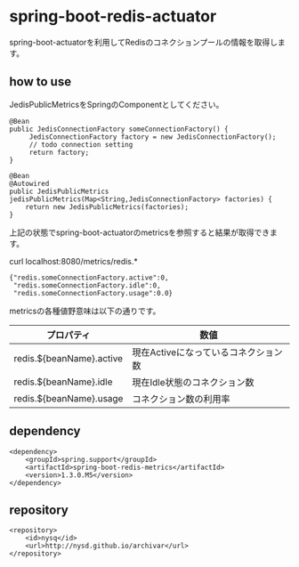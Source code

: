 # spring-boot-redis-actuator

spring-boot-actuatorを利用してRedisのコネクションプールの情報を取得します。

## how to use

JedisPublicMetricsをSpringのComponentとしてください。

```
@Bean
public JedisConnectionFactory someConnectionFactory() {
     JedisConnectionFactory factory = new JedisConnectionFactory();
     // todo connection setting
     return factory;
}

@Bean
@Autowired
public JedisPublicMetrics jedisPublicMetrics(Map<String,JedisConnectionFactory> factories) {
    return new JedisPublicMetrics(factories);
}
```

上記の状態でspring-boot-actuatorのmetricsを参照すると結果が取得できます。

curl localhost:8080/metrics/redis.*

```
{"redis.someConnectionFactory.active":0,
 "redis.someConnectionFactory.idle":0,
 "redis.someConnectionFactory.usage":0.0}
```

metricsの各種値野意味は以下の通りです。

| プロパティ | 数値 |
|-------|--------|
| redis.${beanName}.active | 現在Activeになっているコネクション数 |
| redis.${beanName}.idle | 現在Idle状態のコネクション数 |
| redis.${beanName}.usage | コネクション数の利用率 |

## dependency

```
<dependency>
    <groupId>spring.support</groupId>
    <artifactId>spring-boot-redis-metrics</artifactId>
    <version>1.3.0.M5</version>
</dependency>
```

## repository

```
<repository>
    <id>nysq</id>
    <url>http://nysd.github.io/archivar</url>
</repository>
```




